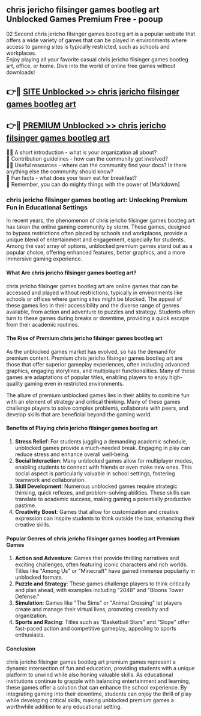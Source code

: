 ## chris jericho filsinger games bootleg art Unblocked Games Premium Free - pooup

02 Second chris jericho filsinger games bootleg art is a popular website that offers a wide variety of games that can be played in environments where access to gaming sites is typically restricted, such as schools and workplaces.  
Enjoy playing all your favorite casual chris jericho filsinger games bootleg art, office, or home. Dive into the world of online free games without downloads!

## 👉🔴 [SITE Unblocked >> chris jericho filsinger games bootleg art](http://freeplayer.one?title=chris_jericho_filsinger_games_bootleg_art&ref=13D)

## 👉🔴 [PREMIUM Unblocked >> chris jericho filsinger games bootleg art](http://freeplayer.one?title=chris_jericho_filsinger_games_bootleg_art&ref=13D)

🙋‍♀️ A short introduction - what is your organization all about?  
🌈 Contribution guidelines - how can the community get involved?  
👩‍💻 Useful resources - where can the community find your docs? Is there anything else the community should know?  
🍿 Fun facts - what does your team eat for breakfast?  
🧙 Remember, you can do mighty things with the power of [Markdown]

### chris jericho filsinger games bootleg art: Unlocking Premium Fun in Educational Settings

In recent years, the phenomenon of chris jericho filsinger games bootleg art has taken the online gaming community by storm. These games, designed to bypass restrictions often placed by schools and workplaces, provide a unique blend of entertainment and engagement, especially for students. Among the vast array of options, unblocked premium games stand out as a popular choice, offering enhanced features, better graphics, and a more immersive gaming experience.

#### What Are chris jericho filsinger games bootleg art?

chris jericho filsinger games bootleg art are online games that can be accessed and played without restrictions, typically in environments like schools or offices where gaming sites might be blocked. The appeal of these games lies in their accessibility and the diverse range of genres available, from action and adventure to puzzles and strategy. Students often turn to these games during breaks or downtime, providing a quick escape from their academic routines.

#### The Rise of Premium chris jericho filsinger games bootleg art

As the unblocked games market has evolved, so has the demand for premium content. Premium chris jericho filsinger games bootleg art are those that offer superior gameplay experiences, often including advanced graphics, engaging storylines, and multiplayer functionalities. Many of these games are adaptations of popular titles, enabling players to enjoy high-quality gaming even in restricted environments.

The allure of premium unblocked games lies in their ability to combine fun with an element of strategy and critical thinking. Many of these games challenge players to solve complex problems, collaborate with peers, and develop skills that are beneficial beyond the gaming world.

#### Benefits of Playing chris jericho filsinger games bootleg art

1.  **Stress Relief**: For students juggling a demanding academic schedule, unblocked games provide a much-needed break. Engaging in play can reduce stress and enhance overall well-being.
2.  **Social Interaction**: Many unblocked games allow for multiplayer modes, enabling students to connect with friends or even make new ones. This social aspect is particularly valuable in school settings, fostering teamwork and collaboration.
3.  **Skill Development**: Numerous unblocked games require strategic thinking, quick reflexes, and problem-solving abilities. These skills can translate to academic success, making gaming a potentially productive pastime.
4.  **Creativity Boost**: Games that allow for customization and creative expression can inspire students to think outside the box, enhancing their creative skills.

#### Popular Genres of chris jericho filsinger games bootleg art Premium Games

1.  **Action and Adventure**: Games that provide thrilling narratives and exciting challenges, often featuring iconic characters and rich worlds. Titles like "Among Us" or "Minecraft" have gained immense popularity in unblocked formats.
2.  **Puzzle and Strategy**: These games challenge players to think critically and plan ahead, with examples including "2048" and "Bloons Tower Defense."
3.  **Simulation**: Games like "The Sims" or "Animal Crossing" let players create and manage their virtual lives, promoting creativity and organization.
4.  **Sports and Racing**: Titles such as "Basketball Stars" and "Slope" offer fast-paced action and competitive gameplay, appealing to sports enthusiasts.

#### Conclusion

chris jericho filsinger games bootleg art premium games represent a dynamic intersection of fun and education, providing students with a unique platform to unwind while also honing valuable skills. As educational institutions continue to grapple with balancing entertainment and learning, these games offer a solution that can enhance the school experience. By integrating gaming into their downtime, students can enjoy the thrill of play while developing critical skills, making unblocked premium games a worthwhile addition to any educational setting.